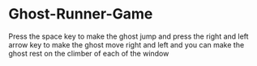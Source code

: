 # Ghost-Runner-Game
Press the space key to make the ghost jump and press the right and left arrow key to make the ghost move right and left and you can make the ghost rest on the climber of each of the window
